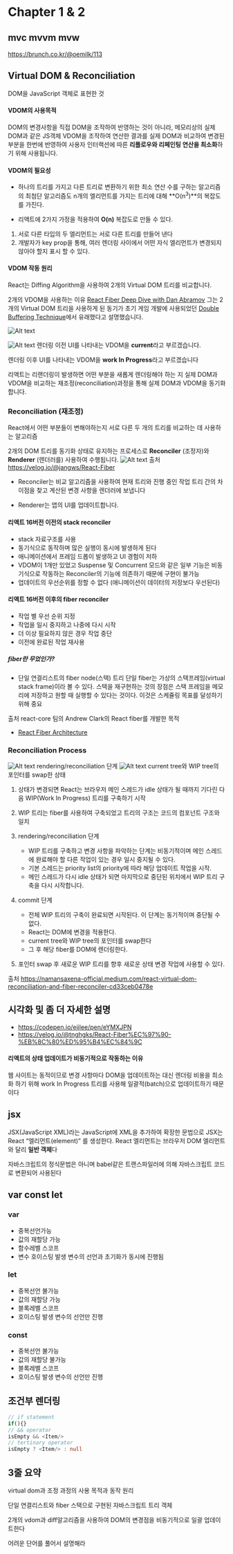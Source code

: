 # Chapter 1 & 2

##  mvc mvvm mvw
https://brunch.co.kr/@oemilk/113
## Virtual DOM & Reconciliation

 DOM을 JavaScript 객체로 표현한 것

#### VDOM의 사용목적
DOM의 변경사항을 직접 DOM을 조작하여 반영하는 것이 아니라, 메모리상의 실제 DOM과 같은 JS객체 VDOM을 조작하여 연산한 결과를 실제 DOM과 비교하여 변경된 부분을 한번에 반영하여 사용자 인터랙션에 따른 **리플로우와 리페인팅 연산을 최소화**하기 위해 사용됩니다. 

####  VDOM의 필요성
- 하나의 트리를 가지고 다른 트리로 변환하기 위한 최소 연산 수를 구하는 알고리즘의 최첨단 알고리즘도 n개의 엘리먼트를 가지는 트리에 대해 **O(n<sup>3</sup>)**의 복잡도를 가진다.

- 리액트에 2가지 가정을 적용하여 **O(n)** 복잡도로 만들 수 있다.
1. 서로 다른 타입의 두 엘리먼트는 서로 다른 트리를 만들어 낸다
2. 개발자가 key prop을 통해, 여러 렌더링 사이에서 어떤 자식 엘리먼트가 변경되지 않아야 할지 표시 할 수 있다.

#### VDOM 작동 원리
React는 Diffing Algorithm을 사용하여 2개의 Virtual DOM 트리를 비교합니다. 

2개의 VDOM을 사용하는 이유
[React Fiber Deep Dive with Dan Abramov](https://www.youtube.com/watch?v=aS41Y_eyNrU)
그는 2개의 Virtual DOM 트리을 사용하게 된 동기가 초기 게임 개발에 사용되었던 [Double Buffering Technique](https://namu.wiki/w/%EB%8D%94%EB%B8%94%20%EB%B2%84%ED%8D%BC%EB%A7%81)에서 유래했다고 설명했습니다.

![Alt text](./img1.daumcdn.png)

![Alt text](./1_RfdJzk2-YSVHsfnnteL5aw.webp)
렌더링 이전 UI를 나타내는 VDOM을 **current**라고 부르겠습니다.

렌더링 이후 UI를 나타내는 VDOM을 **work In Progress**라고 부르겠습니다

리액트는 리랜더링이 발생하면 어떤 부분을 새롭게 렌더링해야 하는 지 실제 DOM과 VDOM을 비교하는 재조정(reconciliation)과정을 통해 실제 DOM과 VDOM을 동기화 합니다.

### Reconciliation (재조정)

React에서 어떤 부분들이 변해야하는지 서로 다른 두 개의 트리를 비교하는 데 사용하는 알고리즘

2개의 DOM 트리를 동기화 상태로 유지하는 프로세스로 **Reconciler** (조정자)와 **Renderer** (렌더러를) 사용하여 수행됩니다.
![Alt text](./image-1.png)
출처 https://velog.io/@jangws/React-Fiber
- Reconciler는 비교 알고리즘을 사용하여 현재 트리와 진행 중인 작업 트리 간의 차이점을 찾고 계산된 변경 사항을 렌더러에 보냅니다

- Renderer는 앱의 UI를 업데이트합니다.

#### 리액트 16버전 이전의 stack reconciler
- stack 자료구조를 사용
- 동기식으로 동작하며 많은 실행이 동시에 발생하게 된다
- 애니메이션에서 프레임 드롭이 발생하고 UI 경험이 저하
- VDOM이 1개만 있었고 Suspense 및 Concurrent 모드와 같은 일부 기능은 비동기식으로 작동하는 Reconciler의 기능에 의존하기 때문에 구현이 불가능
- 업데이트의 우선순위를 정할 수 없다 (애니메이션이 데이터의 저장보다 우선된다)

#### 리액트 16버전 이후의 fiber reconciler
  - 작업 별 우선 순위 지정
  - 작업을 일시 중지하고 나중에 다시 시작
  - 더 이상 필요하지 않은 경우 작업 중단
  - 이전에 완료된 작업 재사용

##### fiber란 무었인가?
- 단일 연결리스트의 fiber node(스택) 트리
  단일 fiber는 가상의 스택프레임(virtual stack frame)이라 볼 수 있다.
  스택을 재구현하는 것의 장점은 스택 프레임을 메모리에 저장하고 원할 때 실행할 수 있다는 것이다. 이것은 스케쥴링 목표를 달성하기 위해 중요

출처 react-core 팀의 Andrew Clark의 React fiber를 개발한 목적
  - [React Fiber Architecture
  ](https://immigration9.github.io/react/2021/05/29/react-fiber-architecture.html)

### Reconciliation Process
![Alt text](./1_1NXteRPEWnQAO7NzzQQGFQ.webp)
rendering/reconciliation 단계
![Alt text](./1_bkq3D0Dqyey2eRM9esq1hQ.webp)
current tree와 WIP tree의 포인터를 swap한 상태

1. 상태가 변경되면 React는 브라우저 메인 스레드가 idle 상태가 될 때까지 기다린 다음 WIP(Work In Progress) 트리를 구축하기 시작

2. WIP 트리는 fiber를 사용하여 구축되었고 트리의 구조는 코드의 컴포넌트 구조와 일치

3. rendering/reconciliation 단계
    - WIP 트리를 구축하고 변경 사항을 파악하는 단계는 비동기적이며 메인 스레드에 완료해야 할 다른 작업이 있는 경우 일시 중지될 수 있다. 
    - 기본 스레드는 priority list의 priority에 따라 해당 업데이트 작업을 시작.
    - 메인 스레드가 다시 idle 상태가 되면 마지막으로 중단된 위치에서 WIP 트리 구축을 다시 시작합니다.

4. commit 단계 
    - 전체 WIP 트리의 구축이 완료되면 시작된다. 이 단계는 동기적이며 중단될 수 없다.
    - React는 DOM에 변경을 적용한다.
    - current tree와 WIP tree의 포인터를 swap한다
    - 그 후 해당 fiber를 DOM에 렌더링한다.

5. 포인터 swap 후 새로운 WIP 트리를 향후 새로운 상태 변경 작업에 사용할 수 있다.

출처 https://namansaxena-official.medium.com/react-virtual-dom-reconciliation-and-fiber-reconciler-cd33ceb0478e

## 시각화 및 좀 더 자세한 설명
- https://codepen.io/ejilee/pen/eYMXJPN
- https://velog.io/@tnghgks/React-Fiber%EC%97%90-%EB%8C%80%ED%95%B4%EC%84%9C

#### 리액트의 상태 업데이트가 비동기적으로 작동하는 이유
웹 사이트는 동적이므로 변경 사항마다 DOM을 업데이트하는 대신 렌더링 비용을 최소화 하기 위해 work In Progress 트리를 사용해 일괄적(batch)으로 업데이트하기 때문이다 

###

## jsx
 JSX(JavaScript XML)라는 JavaScript에 XML을 추가하여 확장한 문법으로
 JSX는 React “엘리먼트(element)” 를 생성한다. 
 React 엘리먼트는 브라우저 DOM 엘리먼트와 달리 **일반 객체**다

 자바스크립트의 정식문법은 아니며 babel같은 트랜스파일러에 의해 자바스크립트 코드로 변환되어 사용된다

## var const let
### var
- 중복선언가능
- 값의 재할당 가능
- 함수레벨 스코프
- 변수 호이스팅 발생 변수의 선언과 초기화가 동시에 진행됨
### let
- 중복선언 불가능
- 값의 재할당 가능
- 블록레벨 스코프
- 호이스팅 발생 변수의 선언만 진행
### const
- 중복선언 불가능
- 값의 재할당 불가능
- 블록레벨 스코프
- 호이스팅 발생 변수의 선언만 진행

## 조건부 렌더링
``` typescript
// if statement
if(){}
// && operator
isEmpty && <Item/>
// tertinary operator
isEmpty ? <Item/> : null
```


## 3줄 요약

virtual dom과 조정 과정의 사용 목적과 동작 원리

단일 연결리스트와 fiber 스택으로 구현된 자바스크립트 트리 객체

2개의 vdom과 diff알고리즘을 사용하여 DOM의 변경점을 비동기적으로 일괄 업데이트한다

어려운 단어를 풀어서 설명해라